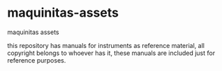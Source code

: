 # maquinitas-assets
maquinitas assets

this repository has manuals for instruments as reference material, all copyright belongs to whoever has it, these manuals are included just for reference purposes.
